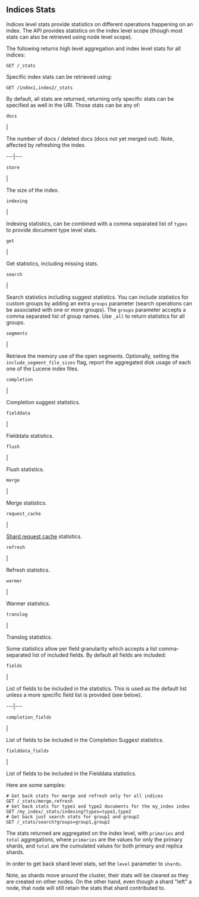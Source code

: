 ## Indices Stats

Indices level stats provide statistics on different operations happening on an index. The API provides statistics on the index level scope (though most stats can also be retrieved using node level scope).

The following returns high level aggregation and index level stats for all indices:
    
    
    GET /_stats

Specific index stats can be retrieved using:
    
    
    GET /index1,index2/_stats

By default, all stats are returned, returning only specific stats can be specified as well in the URI. Those stats can be any of:

`docs`

| 

The number of docs / deleted docs (docs not yet merged out). Note, affected by refreshing the index.   
  
---|---  
  
`store`

| 

The size of the index.   
  
`indexing`

| 

Indexing statistics, can be combined with a comma separated list of `types` to provide document type level stats.   
  
`get`

| 

Get statistics, including missing stats.   
  
`search`

| 

Search statistics including suggest statistics. You can include statistics for custom groups by adding an extra `groups` parameter (search operations can be associated with one or more groups). The `groups` parameter accepts a comma separated list of group names. Use `_all` to return statistics for all groups.   
  
`segments`

| 

Retrieve the memory use of the open segments. Optionally, setting the `include_segment_file_sizes` flag, report the aggregated disk usage of each one of the Lucene index files.   
  
`completion`

| 

Completion suggest statistics.   
  
`fielddata`

| 

Fielddata statistics.   
  
`flush`

| 

Flush statistics.   
  
`merge`

| 

Merge statistics.   
  
`request_cache`

| 

[Shard request cache](shard-request-cache.html "Shard request cache") statistics.   
  
`refresh`

| 

Refresh statistics.   
  
`warmer`

| 

Warmer statistics.   
  
`translog`

| 

Translog statistics.   
  
Some statistics allow per field granularity which accepts a list comma-separated list of included fields. By default all fields are included:

`fields`

| 

List of fields to be included in the statistics. This is used as the default list unless a more specific field list is provided (see below).   
  
---|---  
  
`completion_fields`

| 

List of fields to be included in the Completion Suggest statistics.   
  
`fielddata_fields`

| 

List of fields to be included in the Fielddata statistics.   
  
Here are some samples:
    
    
    # Get back stats for merge and refresh only for all indices
    GET /_stats/merge,refresh
    # Get back stats for type1 and type2 documents for the my_index index
    GET /my_index/_stats/indexing?types=type1,type2
    # Get back just search stats for group1 and group2
    GET /_stats/search?groups=group1,group2

The stats returned are aggregated on the index level, with `primaries` and `total` aggregations, where `primaries` are the values for only the primary shards, and `total` are the cumulated values for both primary and replica shards.

In order to get back shard level stats, set the `level` parameter to `shards`.

Note, as shards move around the cluster, their stats will be cleared as they are created on other nodes. On the other hand, even though a shard "left" a node, that node will still retain the stats that shard contributed to.
